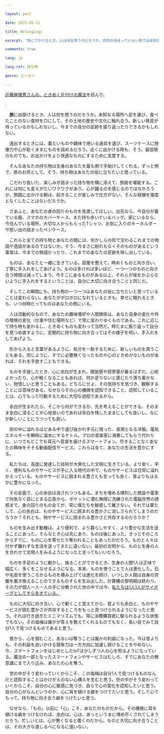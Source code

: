 ```yaml
---

layout: post

date: 2021-05-12

title: Belongings

excerpt: "旅にでかけるとき、人は何を想うのだろうか。目的の決まっていない旅では未知なる場所へ足を運び、食べたことのない食材を口にして、その土地の歴史や文化に触れ合う。新しい発見や、今までの自分の足跡を振り返ったりする貴重な時間を過ごすことができよう。"

comments: true

lang: jp

lang-ref: 持ち物

genre: エッセイ

---
```


[近藤麻理恵さんの、ときめく片付けの魔法](https://konmari.jp/)を読んで。

  

.

  

　**旅**に出掛けるとき、人は何を想うのだろうか。未知なる場所へ足を運び、食べたことのない食材を口にして、その土地の歴史や文化に触れ合う。新しい発見が待っているかもしれないし、今までの自分の足跡を振り返ったりできるかもしれない。

  

　遠出するときには、着たいものや趣味で用いる道具を選び、スーツケースに想像力や心が赴くままにものを詰めるだろう。近くに出かける時も、そう。最低限のものでも、お出かけをより快適なものにするために支度する。

  

　そんなあなたの持ち物は生身のあなたを最も側で手助けしてくれる。ずっと側で、旅のお供として。そう、持ち物はあなたの役に立ちたいと思っている。

  

　こだわり抜いた、楽しみが詰まった持ち物を横に添えて、旅路を堪能する。これには何にも変えがたいワクワクがあり、心が踊るのを感じるのではなかろうか。旅路に出かける朝は、起きることが楽しみで仕方がない、そんな経験を幾度となくしたことはないだろうか。

  

　さあふと、あなたの身の回りのものを見渡してほしい。出先なら、今自分が着ている服、スマホのカバーケース、また持ち歩いているバッグ。家にいるなら、今住んでいる場所、大切な人からもらったTシャツ、お気に入りのキーホルダーや思い出の詰まったペンケース。

  

　これらと全ての持ち物とあなたの間には、何かしらの形で交わるこれまでの物語や逸話があるのではないか。そう、今まさに紛れもなくそのものがあるという事実は、今までの物語だったり、これまでのあなたの足跡を映し出している。

  

　ものは、あなたと一緒に生きている。部屋を整えて、時めくものと向き合い、丁寧に手入れをしてあげよう。ものは多ければ多いほど、一つ一つのものと向き合う時間は減ってしまう。今そこにあるものがある以上、それらが埃をかぶらないように手入れをするということは、自分に大切に向き合うことと同じだ。

  

　そしてこの瞬間にも、持ち物の一つ一つはあなたの役に立ちたいと思っていることは変わらない。あなたがボロボロになれているときも、幸せに眠れるときも、いつ何時だってものはあなたの側にいる。

  

　人は流動的なもので、あなたの趣味嗜好や人間関係は、あなた自身の変化や外の環境の変化（仕事や住む場所など）で常に変わりゆくものである。これに応じて持ち物も変わるし、ときめくものも変わって当然だ。時たまに振り返って自分を見つめ直すように、定期的に持ち物に向き合ってはその様子を伺い、手入れをしてあげよう。

  

　形から入ると言葉があるように、気分を一新するために、新しいものを買うこともある。同じように、すでに必要無くなったものや心のときめかないものがあれば、それを手放すこともできる。

  

　ものを手放したとき、心に余白が生まれ、開放感や寂寥感が募るはずだ。心地よかったり、心が軽くなることもあれば、何か足りないと感じたり落ち着かない、物惜しいと思うこともある。どちらにせよ、その気持ちを気づき、観察することには意味がある。なぜならその心の機微を認知できること、認知していることは、心でもって行動するために大切な過程であるから。

  

　余白が生まれたら、そこから何ができるか、先を考えることができる。そのまま余白に浸ることが心地良いのであれば余白を残したままにしても良いし、なにか新しいことにうつっても良い。

  

　街の中に溢れるほどある中で選び抜かれ手元に残った、表現となる洋服。電気エネルギーを瞬時に温水にするケトル。プロの音楽家に演奏してもらう代わりに、いつでもどこでも耳元へ音楽を届けるスマートフォン。尽きることなくあなたの興味をそそる動画配信サービス。これらは全て、あなたの生活を豊かにする。

  

　私たちは、高度に発達した技術が大衆化した文明に生きている。より安く、早く、便利なものやサービスが手に入る時代の中で、ものやサービスは日常に溢れかえっている。ものやサービスに囲まれる豊さとも言っても良く、昔よりもはるかに豊かになった。

  

　その反面で、心の余白は消されつつもある。まちを埋める陳列した商品や電車で何気なく目にとまる広告から、ポケットに潜む無限に洗練された電脳世界の誘惑まで。身の回りのもの全てが、常に僕たちを魅惑して離さない。それでは果たして、心の余白は、ものやサービスに囲まれる豊かさに消しさられてしまうのだろうか？それとも、物やサービスに囲まれる豊かさと共存するのだろうか？

  

　ものを生み出す動機は、より便利で、より暮らしやすく、より豊かな生活を送ることにあった。そんなとき心は先にあり、ものは後にあった。きっとそのころからすでに、ものに心を寄せたり奪われることもあったのだろう。ものと人々は付かず離れずな生活を送ってきたに違いない。最初の文明から、ものと生身の人を合わせて文明人をみるようになったと言ってもいいだろう。

  

　ものを手足のように動かし、操ることができるとき、生身の人間1人は正味で幅広く、多くをこなせるようになる。本来、ものを使うことで人は進化した。石や毛皮を使うころからものを積み上げては進化を続け、いつしか人間は自身の労働を置き換えることのできるものすらを生み出した。計算機の黎明期は終わり、その力が個人一人一人の手に分散された世の中では今、[私たちは1人1人がサイボーグとしてすら生きている。](https://mdaisuke.net/blog/2020/01/20/daisuke-site-launched)

  

　ものに大切に向き合い、心で動くこと覚えてから、昔よりも余白と、ものやサービスが囲む豊かさが共存するところをもっと見つけられるようになったと思う。それは行き過ぎたミニマリズムでも、常に消費購買欲に駆られるような状態でもない。その塩梅は誰かが答えを教えてくれるものでもなく、長い目でみて自分1人で見つけるものであると思う。

  

　昔から、心を掴むこと、あるいは奪うことは誰かの利益になった。今は昔よりも、その利益を追いかける競争力は一方方向に加速し続けることをやめない。今、スマートフォンをはじめとしたIoTは少しずつ人の心を知るようになっている。魔法の一部となったスマートフォンやサービスはむしろ、すでにあなたの無意識にまで入り込み、あなたの心を奪う。

  

　世の中がそう変わっていくからこそ、この塩梅は自分1人で見つけるものなんだと認知することはかけがえのない心構えを生むと思う。世の中がそう変わっていくからこそ、自分の心に敏感に気づき、自らで心の変化を認知したいと思う。自分の心がなんというのか、心に耳を傾ける癖をつけてたいと思う。そして心でもって、持ち物に向き合う癖をつけたいと思う。

  

　なぜなら、「もの」以前に「心」こそ、あなたのものだから。その機微に耳を傾ける癖をつけなければ、余白は、心は、あっというまに埋め尽くされてしまうだろう。忙しいとは、心が無くなると書くのだから。ものと大切に向き合うことは、その大きな道しるべになるに違いない。